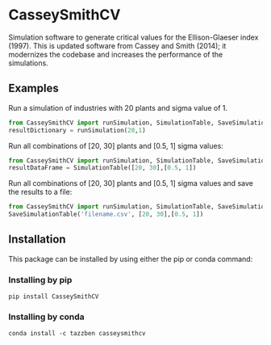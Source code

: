 # CasseySmithCV
 
Simulation software to generate critical values for the Ellison-Glaeser index (1997).  This is updated software from Cassey and Smith (2014); it modernizes the codebase and increases the performance of the simulations.

## Examples

Run a simulation of industries with 20 plants and sigma value of 1. 

```python
from CasseySmithCV import runSimulation, SimulationTable, SaveSimulationTable
resultDictionary = runSimulation(20,1)
```

Run all combinations of [20, 30] plants and [0.5, 1] sigma values:

```python
from CasseySmithCV import runSimulation, SimulationTable, SaveSimulationTable
resultDataFrame = SimulationTable([20, 30],[0.5, 1])
```

Run all combinations of [20, 30] plants and [0.5, 1] sigma values and save the results to a file:

```python
from CasseySmithCV import runSimulation, SimulationTable, SaveSimulationTable
SaveSimulationTable('filename.csv', [20, 30],[0.5, 1])
```

## Installation 

This package can be installed by using either the pip or conda command:

### Installing by pip

```
pip install CasseySmithCV
```

### Installing by conda

```
conda install -c tazzben casseysmithcv
```